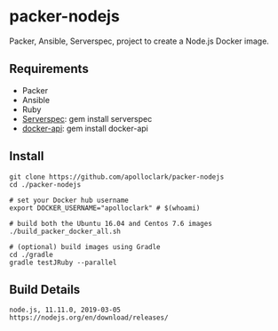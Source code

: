 # packer-nodejs

Packer, Ansible, Serverspec, project to create a Node.js Docker image.

## Requirements

- Packer
- Ansible
- Ruby
- [Serverspec](https://serverspec.org/): gem install serverspec
- [docker-api](https://github.com/swipely/docker-api/releases): gem install docker-api

## Install

```shell
git clone https://github.com/apolloclark/packer-nodejs
cd ./packer-nodejs

# set your Docker hub username
export DOCKER_USERNAME="apolloclark" # $(whoami)

# build both the Ubuntu 16.04 and Centos 7.6 images
./build_packer_docker_all.sh

# (optional) build images using Gradle
cd ./gradle
gradle testJRuby --parallel
```

## Build Details

```shell
node.js, 11.11.0, 2019-03-05
https://nodejs.org/en/download/releases/
```